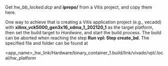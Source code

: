 Get *hw_bb_locked.dcp* and **iprepo/** from a Vitis project, and copy them here.

One way to achieve that is creating a Vitis application project (e.g., vecadd) with **xilinx_vck5000_gen3x16_xdma_1_202120_1** as the target platform, then set the build target to *Hardware*, and start the build process. The build can be aborted when reaching the step **Run vpl: Step create_bd**. The specified file and folder can be found at

<app_name>_hw_link/Hardware/binary_container_1.build/link/vivado/vpl/.local/hw_platform
